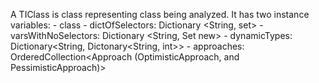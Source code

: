 A TIClass is class representing class being analyzed.
It has two instance variables:
	- class <Class>
	- dictOfSelectors:  Dictionary <String, set<String>>
	- varsWithNoSelectors: Dictionary <String, Set new>
	- dynamicTypes: Dictionary<String, Dictonary<String, int>>
	- approaches: OrderedCollection<Approach (OptimisticApproach, and PessimisticApproach)>